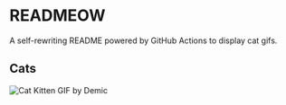 # READMEOW

A self-rewriting README powered by GitHub Actions to display cat gifs.

## Cats

![Cat Kitten GIF by Demic](https://media0.giphy.com/media/3oriO0OEd9QIDdllqo/200.gif?cid=9acd02da8brp8o18tp9phcjp7xmty8e74pd8rrutbzyud5x8&ep=v1_gifs_search&rid=200.gif&ct=g)
